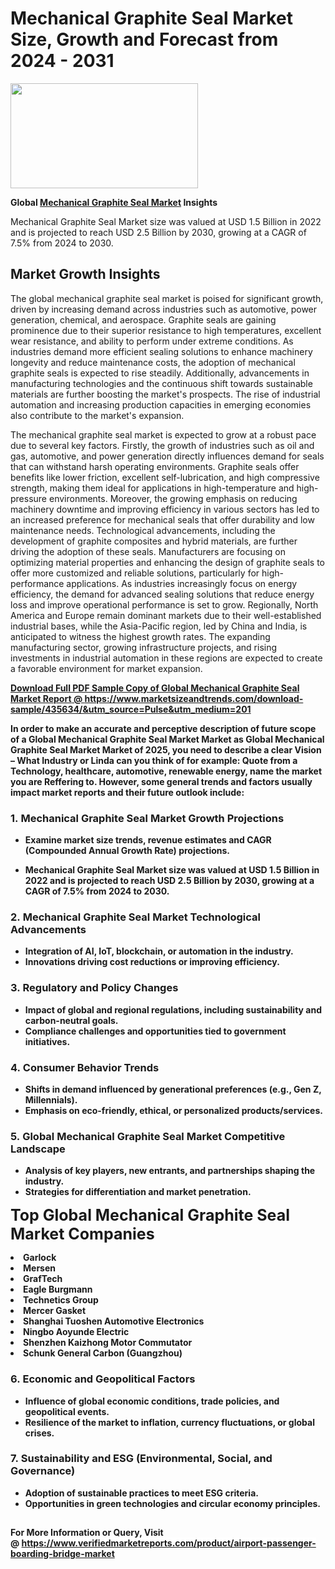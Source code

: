 <H1>Mechanical Graphite Seal Market Size, Growth and Forecast from 2024 - 2031</H1><img class="aligncenter size-medium wp-image-584254" src="https://thirdeyenews.in/wp-content/uploads/2024/09/Global-Market-Research-300x168.jpeg" alt="" width="300" height="168" /><p><strong>Global&nbsp;<a href="https://www.marketsizeandtrends.com/download-sample/435634/&amp;utm_source=Pulse&amp;utm_medium=201">Mechanical Graphite Seal Market</a> Insights</strong></p><p>Mechanical Graphite Seal Market size was valued at USD 1.5 Billion in 2022 and is projected to reach USD 2.5 Billion by 2030, growing at a CAGR of 7.5% from 2024 to 2030.</p><p><h2>Market Growth Insights</h2> <p>The global mechanical graphite seal market is poised for significant growth, driven by increasing demand across industries such as automotive, power generation, chemical, and aerospace. Graphite seals are gaining prominence due to their superior resistance to high temperatures, excellent wear resistance, and ability to perform under extreme conditions. As industries demand more efficient sealing solutions to enhance machinery longevity and reduce maintenance costs, the adoption of mechanical graphite seals is expected to rise steadily. Additionally, advancements in manufacturing technologies and the continuous shift towards sustainable materials are further boosting the market's prospects. The rise of industrial automation and increasing production capacities in emerging economies also contribute to the market's expansion. </p> <p><strong><a href="#"></a></strong></p> <p>The mechanical graphite seal market is expected to grow at a robust pace due to several key factors. Firstly, the growth of industries such as oil and gas, automotive, and power generation directly influences demand for seals that can withstand harsh operating environments. Graphite seals offer benefits like lower friction, excellent self-lubrication, and high compressive strength, making them ideal for applications in high-temperature and high-pressure environments. Moreover, the growing emphasis on reducing machinery downtime and improving efficiency in various sectors has led to an increased preference for mechanical seals that offer durability and low maintenance needs. Technological advancements, including the development of graphite composites and hybrid materials, are further driving the adoption of these seals. Manufacturers are focusing on optimizing material properties and enhancing the design of graphite seals to offer more customized and reliable solutions, particularly for high-performance applications. As industries increasingly focus on energy efficiency, the demand for advanced sealing solutions that reduce energy loss and improve operational performance is set to grow. Regionally, North America and Europe remain dominant markets due to their well-established industrial bases, while the Asia-Pacific region, led by China and India, is anticipated to witness the highest growth rates. The expanding manufacturing sector, growing infrastructure projects, and rising investments in industrial automation in these regions are expected to create a favorable environment for market expansion. <p><strong><a href="#"></p><p><span class=""><strong>Download Full PDF Sample Copy of Global Mechanical Graphite Seal Market Report</strong> @ <a href="https://www.marketsizeandtrends.com/download-sample/435634/&amp;utm_source=Pulse&amp;utm_medium=201" target="_blank">https://www.marketsizeandtrends.com/download-sample/435634/&amp;utm_source=Pulse&amp;utm_medium=201</a></span></p><p>In order to make an accurate and perceptive description of future scope of a Global&nbsp;Mechanical Graphite Seal Market Market as Global&nbsp;Mechanical Graphite Seal Market Market of 2025, you need to describe a clear Vision &ndash; What Industry or Linda can you think of for example: Quote from a Technology, healthcare, automotive, renewable energy, name the market you are Reffering to. However, some general trends and factors usually impact market reports and their future outlook include:</p><h3>1.&nbsp;<strong>Mechanical Graphite Seal Market Growth Projections</strong></h3><ul><li>Examine market size trends, revenue estimates and CAGR (Compounded Annual Growth Rate) projections.</li><li><p>Mechanical Graphite Seal Market size was valued at USD 1.5 Billion in 2022 and is projected to reach USD 2.5 Billion by 2030, growing at a CAGR of 7.5% from 2024 to 2030.</p></li></ul><h3>2.&nbsp;<strong>Mechanical Graphite Seal Market Technological Advancements</strong></h3><ul><li>Integration of AI, IoT, blockchain, or automation in the industry.</li><li>Innovations driving cost reductions or improving efficiency.</li></ul><h3>3.&nbsp;<strong>Regulatory and Policy Changes</strong></h3><ul><li>Impact of global and regional regulations, including sustainability and carbon-neutral goals.</li><li>Compliance challenges and opportunities tied to government initiatives.</li></ul><h3>4.&nbsp;<strong>Consumer Behavior Trends</strong></h3><ul><li>Shifts in demand influenced by generational preferences (e.g., Gen Z, Millennials).</li><li>Emphasis on eco-friendly, ethical, or personalized products/services.</li></ul><h3>5.&nbsp;<strong>Global Mechanical Graphite Seal Market Competitive Landscape</strong></h3><ul><li>Analysis of key players, new entrants, and partnerships shaping the industry.</li><li>Strategies for differentiation and market penetration.</li></ul><p data-pm-slice="1 1 []"><span style="color: inherit; font-family: inherit; font-size: 25px;">Top Global Mechanical Graphite Seal Market Companies</span></p><div class="" data-test-id=""><p><li>Garlock</li><li> Mersen</li><li> GrafTech</li><li> Eagle Burgmann</li><li> Technetics Group</li><li> Mercer Gasket</li><li> Shanghai Tuoshen Automotive Electronics</li><li> Ningbo Aoyunde Electric</li><li> Shenzhen Kaizhong Motor Commutator</li><li> Schunk General Carbon (Guangzhou)</li></p></div><h3>6.&nbsp;<strong>Economic and Geopolitical Factors</strong></h3><ul><li>Influence of global economic conditions, trade policies, and geopolitical events.</li><li>Resilience of the market to inflation, currency fluctuations, or global crises.</li></ul><h3>7.&nbsp;<strong>Sustainability and ESG (Environmental, Social, and Governance)</strong></h3><ul><li>Adoption of sustainable practices to meet ESG criteria.</li><li>Opportunities in green technologies and circular economy principles.</li></ul><h2><strong style="font-size: 14px;">For More Information or Query, Visit @&nbsp;</strong><a style="background-color: #ffffff; font-size: 14px;" href="https://www.marketsizeandtrends.com/report/mechanical-graphite-seal-market/" target="_blank">https://www.verifiedmarketreports.com/product/airport-passenger-boarding-bridge-market</a></h2>